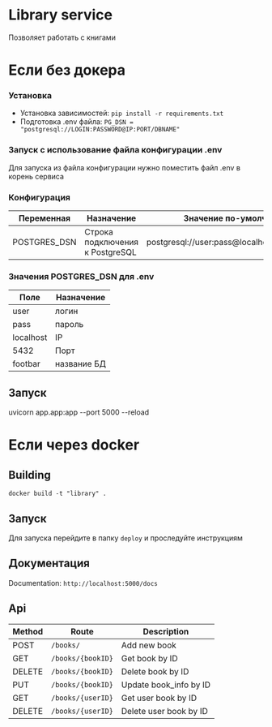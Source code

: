 # Library service
Позволяет работать с книгами
# Если без докера
### Установка
- Установка зависимостей: `pip install -r requirements.txt `
- Подготовка .env файла: `PG_DSN = "postgresql://LOGIN:PASSWORD@IP:PORT/DBNAME"`

### Запуск с использование файла конфигурации .env

Для запуска из файла конфигурации нужно поместить файл .env в корень сервиса

### Конфигурация
| Переменная    | Назначение                      | Значение по-умолчанию                        |
| -----------   | -----                           | ---                                          |
| POSTGRES_DSN  | Строка подключения к PostgreSQL | postgresql://user:pass@localhost:5432/foobar |

### Значения POSTGRES_DSN для .env 
| Поле | Назначение |
|----- |-------|
| user | логин |
| pass | пароль|
| localhost | IP |
| 5432 | Порт |
| footbar | название БД |
## Запуск
uvicorn app.app:app --port 5000 --reload
# Если через docker
## Building 
`docker build -t "library" .`
## Запуск
Для запуска перейдите в папку `deploy` и проследуйте инструкциям
## Документация
Documentation: `http://localhost:5000/docs`


## Api
| Method | Route           | Description        |
|--------|-----------------|--------------------|
| POST   | `/books/`       | Add new book       |
| GET    | `/books/{bookID}` | Get book by ID    |
| DELETE | `/books/{bookID}` | Delete book by ID |
| PUT    | `/books/{bookID}` | Update book_info by ID |
| GET    | `/books/{userID}` | Get user book by ID    |
| DELETE |  `/books/{userID}`| Delete user book by ID |
